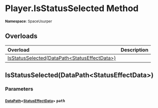 # Player.IsStatusSelected Method

<small>**Namespace**: SpaceUsurper</small>

## Overloads

<div markdown="1" class="member-table">

| Overload | Description |
| :------- | ----------- |
| [IsStatusSelected(DataPath&lt;StatusEffectData&gt;)](#DataPath_) |  | 

</div>

## IsStatusSelected(DataPath&lt;StatusEffectData&gt;)
### Parameters
#### <small>[DataPath](../DataPath-1.md)&lt;[StatusEffectData](../StatusEffectData.md)&gt;</small> `path`

